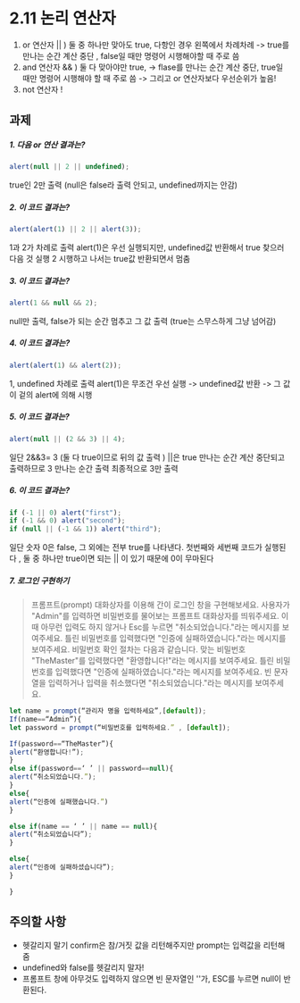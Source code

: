 # 2.11 논리 연산자

1. or 연산자 || ) 둘 중 하나만 맞아도 true, 다항인 경우 왼쪽에서 차례차례
   -> true를 만나는 순간 계산 중단 , false일 때만 명령어 시행해야할 때 주로 씀
2. and 연산자 && ) 둘 다 맞아야만 true,
   -> flase를 만나는 순간 계산 중단, true일 때만 명령어 시행해야 할 때 주로 씀
   -> 그리고 or 연산자보다 우선순위가 높음!
3. not 연산자 !

## 과제

##### 1. 다음 or 연산 결과는?

```javascript
alert(null || 2 || undefined);
```

true인 2만 출력 (null은 false라 출력 안되고, undefined까지는 안감)

##### 2. 이 코드 결과는?

```javascript
alert(alert(1) || 2 || alert(3));
```

1과 2가 차례로 출력
alert(1)은 우선 실행되지만, undefined값 반환해서 true 찾으러 다음 것 실행
2 시행하고 나서는 true값 반환되면서 멈춤

##### 3. 이 코드 결과는?

```javascript
alert(1 && null && 2);
```

null만 출력, false가 되는 순간 멈추고 그 값 출력 (true는 스무스하게 그냥 넘어감)

##### 4. 이 코드 결과는?

```javascript
alert(alert(1) && alert(2));
```

1, undefined 차례로 출력
alert(1)은 무조건 우선 실행 -> undefined값 반환 -> 그 값이 겉의 alert에 의해 시행

##### 5. 이 코드 결과는?

```javascript
alert(null || (2 && 3) || 4);
```

일단 2&&3= 3 (둘 다 true이므로 뒤의 값 출력 )
||은 true 만나는 순간 계산 중단되고 출력하므로 3 만나는 순간 출력
최종적으로 3만 출력

##### 6. 이 코드 결과는?

```javascript
if (-1 || 0) alert("first");
if (-1 && 0) alert("second");
if (null || (-1 && 1)) alert("third");
```

일단 숫자 0은 false, 그 외에는 전부 true를 나타낸다.
첫번째와 세번째 코드가 실행된다 , 둘 중 하나만 true이면 되는 || 이 있기 때문에 0이 무마된다

##### 7. 로그인 구현하기

> 프롬프트(prompt) 대화상자를 이용해 간이 로그인 창을 구현해보세요.
> 사용자가 "Admin"를 입력하면 비밀번호를 물어보는 프롬프트 대화상자를 띄워주세요. 이때 아무런 입력도 하지 않거나 Esc를 누르면 "취소되었습니다."라는 메시지를 보여주세요. 틀린 비밀번호를 입력했다면 "인증에 실패하였습니다."라는 메시지를 보여주세요.
> 비밀번호 확인 절차는 다음과 같습니다.
> 맞는 비밀번호 "TheMaster"를 입력했다면 "환영합니다!"라는 메시지를 보여주세요.
> 틀린 비밀번호를 입력했다면 "인증에 실패하였습니다."라는 메시지를 보여주세요.
> 빈 문자열을 입력하거나 입력을 취소했다면 "취소되었습니다."라는 메시지를 보여주세요.

```javascript
let name = prompt(“관리자 명을 입력하세요”,[default]);
If(name==“Admin”){
let password = prompt(“비밀번호를 입력하세요.” , [default]);

If(password==“TheMaster”){
alert(“환영합니다!”);
}
else if(password==‘ ’ || password==null){
alert(“취소되었습니다.”);
}
else{
alert(“인증에 실패했습니다.”)
}

else if(name == ‘ ’ || name == null){
alert(“취소되었습니다”);
}

else{
alert(“인증에 실패하셨습니다”);
}

}
```

## 주의할 사항

- 헷갈리지 말기 confirm은 참/거짓 값을 리턴해주지만 prompt는 입력값을 리턴해줌
- undefined와 false를 헷갈리지 말자!
- 프롬프트 창에 아무것도 입력하지 않으면 빈 문자열인 ''가, ESC를 누르면 null이 반환된다.
